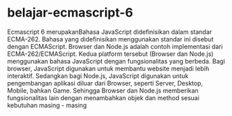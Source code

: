 # belajar-ecmascript-6
Ecmascript 6 merupakanBahasa JavaScript didefinisikan dalam standar ECMA-262. Bahasa yang
didefinisikan menggunakan standar ini disebut dengan ECMAScript. Browser dan
Node.js adalah contoh implementasi dari ECMA-262/ECMAScript. Kedua platform
tersebut (Browser dan Node.js) menggunakan bahasa JavaScript dengan
fungsionalitas yang berbeda. Bagi browser, JavaScript digunakan untuk
membantu website menjadi lebih interaktif. Sedangkan bagi Node.js, JavaScript
digunakan untuk pengembangan aplikasi diluar dari Browser, seperti Server,
Desktop, Mobile, bahkan Game. Sehingga Browser dan Node.js memberikan
fungsionalitas lain dengan menambahkan objek dan method sesuai kebutuhan
masing - masing

